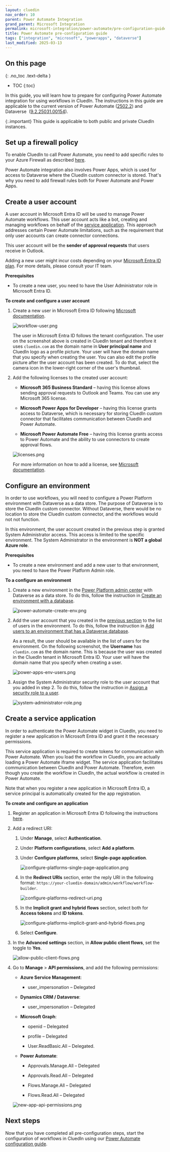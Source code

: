 ```yaml
---
layout: cluedin
nav_order: 10
parent: Power Automate Integration
grand_parent: Microsoft Integration
permalink: microsoft-integration/power-automate/pre-configuration-guide
title: Power Automate pre-configuration guide
tags: ["integration", "microsoft", "powerapps", "dataverse"]
last_modified: 2025-03-13
---
```

## On this page
{: .no_toc .text-delta }
- TOC
{:toc}

In this guide, you will learn how to prepare for configuring Power Automate integration for using workflows in CluedIn. The instructions in this guide are applicable to the current version of Power Automate ([2502.2](https://learn.microsoft.com/en-us/power-platform/released-versions/flow-portal/2502.2)) and Dataverse  ([9.2.25031.00154](https://learn.microsoft.com/en-us/dynamics365/released-versions/weekly-releases/update25031)).

{:.important}
This guide is applicable to both public and private CluedIn instances.

## Set up a firewall policy

To enable CluedIn to call Power Automate, you need to add specific rules to your Azure Firewall as described [here](/deployment/infra-how-tos/configure-firewall#power-apps-and-power-automate).

Power Automate integration also involves Power Apps, which is used for access to Dataverse where the CluedIn custom connector is stored. That's why you need to add firewall rules both for Power Automate and Power Apps.

## Create a user account

A user account in Microsoft Entra ID will be used to manage Power Automate workflows. This user account acts like a bot, creating and managing workflows on behalf of the [service application](#create-a-service-application). This approach addresses certain Power Automate limitations, such as the requirement that only user accounts can create connector connections.

This user account will be the **sender of approval requests** that users receive in Outlook.

Adding a new user might incur costs depending on your [Microsoft Entra ID plan](https://www.microsoft.com/en-my/security/business/microsoft-entra-pricing). For more details, please consult your IT team.

**Prerequisites**

- To create a new user, you need to have the User Administrator role in Microsoft Entra ID.

**To create and configure a user account**

1. Create a new user in Microsoft Entra ID following [Microsoft documentation](https://learn.microsoft.com/en-us/entra/fundamentals/how-to-create-delete-users#create-a-new-user).

    ![workflow-user.png](../../assets/images/microsoft-integration/power-automate/workflow-user.png)

    The user in Microsoft Entra ID follows the tenant configuration. The user on the screenshot above is created in CluedIn tenant and therefore it uses `cluedin.com` as the domain name in **User principal name** and CluedIn logo as a profile picture. Your user will have the domain name that you specify when creating the user. You can also edit the profile picture after the user account has been created. To do that, select the camera icon in the lower-right corner of the user's thumbnail.

1. Add the following licenses to the created user account:

    - **Microsoft 365 Business Standard** – having this license allows sending approval requests to Outlook and Teams. You can use any Microsoft 365 license.

    - **Microsoft Power Apps for Developer** – having this license grants access to Dataverse, which is necessary for storing CluedIn custom connector that facilitates communication between CluedIn and Power Automate.

    - **Microsoft Power Automate Free** – having this license grants access to Power Automate and the ability to use connectors to create approval flows.

    ![licenses.png](../../assets/images/microsoft-integration/power-automate/licenses.png)

    For more information on how to add a license, see [Microsoft documentation](https://learn.microsoft.com/en-us/entra/fundamentals/license-users-groups).

## Configure an environment

In order to use workflows, you will need to configure a Power Platform environment with Dataverse as a data store. The purpose of Dataverse is to store the CluedIn custom connector. Without Dataverse, there would be no location to store the CluedIn custom connector, and the workflows would not not function.

In this environment, the user account created in the previous step is granted System Administrator access. This access is limited to the specific environment. The System Administrator in the environment is **NOT a global Azure role**.

**Prerequisites**

- To create a new environment and add a new user to that environment, you need to have the Power Platform Admin role.

**To a configure an environment**

1. Create a new environment in the [Power Platform admin center](https://admin.powerplatform.microsoft.com/) with Dataverse as a data store. To do this, follow the instruction in [Create an environment with a database](https://learn.microsoft.com/en-us/power-platform/admin/create-environment#create-an-environment-with-a-database).

    ![power-automate-create-env.png](../../assets/images/microsoft-integration/power-automate/power-automate-create-env.png)

1. Add the user account that you created in the [previous section](#create-a-user-account) to the list of users in the environment. To do this, follow the instruction in [Add users to an environment that has a Dataverse database](https://learn.microsoft.com/en-us/power-platform/admin/add-users-to-environment#add-users-to-an-environment-that-has-a-dataverse-database).

    As a result, the user should be available in the list of users for the environment. On the following screenshot, the **Username** has `cluedin.com` as the domain name. This is because the user was created in the CluedIn tenant in Microsoft Entra ID. Your user will have the domain name that you specify when creating a user.

    ![power-apps-env-users.png](../../assets/images/microsoft-integration/power-automate/power-apps-env-users.png)

1. Assign the System Administrator security role to the user account that you added in step 2. To do this, follow the instruction in [Assign a security role to a user](https://learn.microsoft.com/en-us/power-platform/admin/assign-security-roles).

    ![system-administrator-role.png](../../assets/images/microsoft-integration/power-automate/system-administrator-role.png)

## Create a service application

In order to authenticate the Power Automate widget in CluedIn, you need to register a new application in Microsoft Entra ID and grant it the necessary permissions.

This service application is required to create tokens for communication with Power Automate. When you load the workflow in CluedIn, you are actually loading a Power Automate iframe widget. The service application facilitates communication between CluedIn and Power Automate. Therefore, even though you create the workflow in CluedIn, the actual workflow is created in Power Automate.

Note that when you register a new application in Microsoft Entra ID, a service principal is automatically created for the app registration.

**To create and configure an application**

1. Register an application in Microsoft Entra ID following the instructions [here](https://learn.microsoft.com/en-us/entra/identity-platform/quickstart-register-app?tabs=certificate%2Cexpose-a-web-api).

1. Add a redirect URI:

    1. Under **Manage**, select **Authentication**.

    1. Under **Platform configurations**, select **Add a platform**.

    1. Under **Configure platforms**, select **Single-page application**.

        ![configure-platforms-single-page-application.png](../../assets/images/microsoft-integration/power-automate/configure-platforms-single-page-application.png)

    1. In the **Redirect URIs** section, enter the reply URI in the following format: `https://your-cluedin-domain/admin/workflow/workflow-builder`.

        ![configure-platforms-redirect-uri.png](../../assets/images/microsoft-integration/power-automate/configure-platforms-redirect-uri.png)

    1. In the **Implicit grant and hybrid flows** section, select both for **Access tokens** and **ID tokens**.

        ![configure-platforms-implicit-grant-and-hybrid-flows.png](../../assets/images/microsoft-integration/power-automate/configure-platforms-implicit-grant-and-hybrid-flows.png)

    1. Select **Configure**.

1. In the **Advanced settings** section, in **Allow public client flows**, set the toggle to **Yes**.

    ![allow-public-client-flows.png](../../assets/images/microsoft-integration/power-automate/allow-public-client-flows.png)

1. Go to **Manage** > **API permissions**, and add the following permissions:

    - **Azure Service Management**:

        - user_impersonation – Delegated

    - **Dynamics CRM / Dataverse**:

        - user_impersonation – Delegated

    - **Microsoft Graph**:

        - openid – Delegated

        - profile – Delegated

        - User.ReadBasic.All – Delegated.

    - **Power Automate**:

        - Approvals.Manage.All – Delegated

        - Approvals.Read.All – Delegated

        - Flows.Manage.All – Delegated

        - Flows.Read.All – Delegated

    ![new-app-api-permissions.png](../../assets/images/microsoft-integration/power-automate/new-app-api-permissions.png)

## Next steps

Now that you have completed all pre-configuration steps, start the configuration of workflows in CluedIn using our [Power Automate configuration guide](/microsoft-integration/power-automate/configuration-guide).
